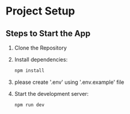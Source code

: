 # Project Setup 

## Steps to Start the App
1. Clone the Repository

2. Install dependencies:
   ```sh
   npm install
   ```
3. please create '.env'  using '.env.example' file 

4. Start the development server:
   ```sh
   npm run dev
   ```




